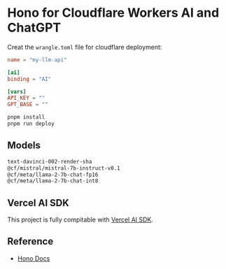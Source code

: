 # Hono for Cloudflare Workers AI and ChatGPT

Creat the `wrangle.toml` file for cloudflare deployment:

```toml
name = "my-llm-api"

[ai]
binding = "AI"

[vars]
API_KEY = ""
GPT_BASE = ""
```

```sh
pnpm install
pnpm run deploy
```

## Models

```txt
text-davinci-002-render-sha
@cf/mistral/mistral-7b-instruct-v0.1
@cf/meta/llama-2-7b-chat-fp16
@cf/meta/llama-2-7b-chat-int8
```

## Vercel AI SDK

This project is fully compitable with [Vercel AI SDK](https://sdk.vercel.ai/docs/api-reference/use-chat).

## Reference

- [Hono Docs](https://hono.dev/top)
